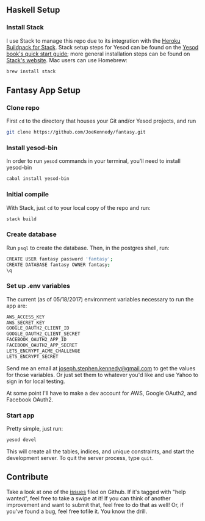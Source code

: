 ## Haskell Setup

### Install Stack

I use Stack to manage this repo due to its integration with the
[Heroku Buildpack for Stack](https://github.com/mfine/heroku-buildpack-stack).
Stack setup steps for Yesod can be found on the
[Yesod book's quick start guide](https://www.yesodweb.com/page/quickstart);
more general installation steps can be found on
[Stack's website](https://docs.haskellstack.org/en/stable/README/). Mac users
can use Homebrew:

```bash
brew install stack
```

## Fantasy App Setup

### Clone repo

First `cd` to the directory that houses your Git and/or Yesod projects, and run

```bash
git clone https://github.com/JoeKennedy/fantasy.git
```

### Install yesod-bin

In order to run `yesod` commands in your terminal, you'll need to install
yesod-bin

```bash
cabal install yesod-bin
```

### Initial compile

With Stack, just `cd` to your local copy of the repo and run:

```bash
stack build
```

### Create database

Run `psql` to create the database. Then, in the postgres shell, run:

```bash
CREATE USER fantasy password 'fantasy';
CREATE DATABASE fantasy OWNER fantasy;
\q
```

### Set up .env variables

The current (as of 05/18/2017) environment variables necessary to run the app
are:

```bash
AWS_ACCESS_KEY
AWS_SECRET_KEY
GOOGLE_OAUTH2_CLIENT_ID
GOOGLE_OAUTH2_CLIENT_SECRET
FACEBOOK_OAUTH2_APP_ID
FACEBOOK_OAUTH2_APP_SECRET
LETS_ENCRYPT_ACME_CHALLENGE
LETS_ENCRYPT_SECRET
```

Send me an email at joseph.stephen.kennedy@gmail.com to get the values for those
variables. Or just set them to whatever you'd like and use Yahoo to sign in for
local testing.

At some point I'll have to make a dev account for AWS, Google OAuth2, and
Facebook OAuth2.

### Start app

Pretty simple, just run:

```bash
yesod devel
```

This will create all the tables, indices, and unique constraints, and start the
development server. To quit the server process, type `quit`.

## Contribute

Take a look at one of the [issues](https://github.com/JoeKennedy/fantasy/issues)
filed on Github. If it's tagged with "help wanted", feel free to take a swipe at
it! If you can think of another improvement and want to submit that, feel free
to do that as well! Or, if you've found a bug, feel free tofile it. You know the
drill.
